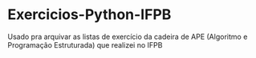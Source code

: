 # Exercicios-Python-IFPB
Usado pra arquivar as listas de exercício da cadeira de APE (Algoritmo e Programação Estruturada) que realizei no IFPB
